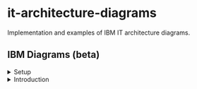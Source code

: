 # it-architecture-diagrams
Implementation and examples of IBM IT architecture diagrams.

## IBM Diagrams (beta)

<details><summary>Setup</summary>
<details><summary>Mac</summary>
<p>
To access and start the latest IBM pre-release diagrams.net application binary for Mac: 
   
1. Download the [zip](https://github.com/IBM/it-architecture-diagrams/releases).
2. Extract and open the application binary. 
3. When you run the first time Mac will ask about security:
    * Go to **System Preferences**.
    * Select **Security & Privacy**.
    * Click on **Open Anyway** for this app.
4. After opening the application binary click on "+ More Shapes" in the bottom left panel.
5. Select IBM and click Apply to finish.
6. IBM Sidebars are now available:
    * IBM Icons (active icons)
    * IBM Shapes (basic shapes)
    * IBM Cloud (cloud shapes)
    * IBM Core (core shapes)
    * IBM Industry (industry shapes)
    * IBM Helpers (helper sets)
    * IBM Starters (starter sets)
</p>
</details>
   
<details><summary>Windows</summary>
</details>

</details>

<details><summary>Introduction</summary>
<details><summary>IBM Color Palette</summary>
<p>
When any IBM sidebar is first selected the menu bar turns blue and the Format Panel is configured with [IBM Color Palette]() .
</p>
<p>
Three colors in each color family are available for use with IBM Diagrams:
* Light Fill (swatch 10)
* Medium Line (swatch 50 or 60)
* Dark Line (swatch 70 or 80)
   
The following colors are also available for use with IBM Diagrams:
* White
* Black
* Transparent

The Color Schemes at the top of the Format Panel is the preferred method of using the IBM Color Palette
</p>
</details>
<details><summary>IBM Plex Fonts</summary>
<p>
When any IBM sidebar is first selected the menu bar turns blue and the Format Panel is configured with [IBM Plex Fonts](https://www.ibm.com/plex/).
</p> 
</details>
